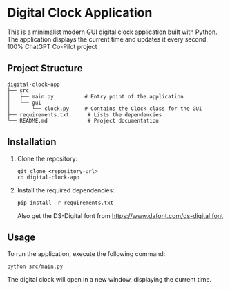 # Digital Clock Application

This is a minimalist modern GUI digital clock application built with Python. The application displays the current time and updates it every second.
100% ChatGPT Co-Pilot project

## Project Structure

```
digital-clock-app
├── src
│   ├── main.py          # Entry point of the application
│   └── gui
│       └── clock.py     # Contains the Clock class for the GUI
├── requirements.txt      # Lists the dependencies
└── README.md             # Project documentation
```

## Installation

1. Clone the repository:
   ```
   git clone <repository-url>
   cd digital-clock-app
   ```

2. Install the required dependencies:
   ```
   pip install -r requirements.txt
   ```
   Also get the DS-Digital font from https://www.dafont.com/ds-digital.font

## Usage

To run the application, execute the following command:
```
python src/main.py
```

The digital clock will open in a new window, displaying the current time.
